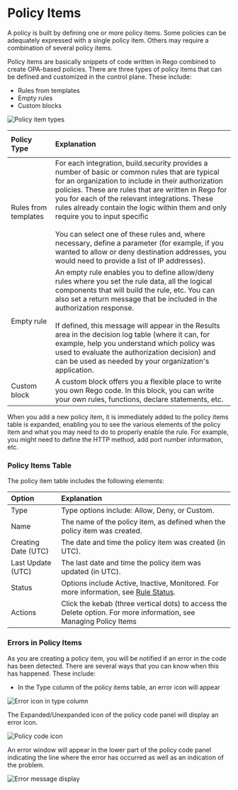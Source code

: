 # Policy Items

A policy is built by defining one or more policy items. Some policies can be adequately expressed with a single policy item. Others may require a combination of several policy items.

Policy items are basically snippets of code written in Rego combined to create OPA-based policies. There are three types of policy items that can be defined and customized in the control plane. These include:

* Rules from templates
* Empty rules
* Custom blocks

![Policy item types](https://files.readme.io/4be19c2-Policy_Items_types.png)



<table>
  <thead>
    <tr>
      <th style="text-align:left">Policy Type</th>
      <th style="text-align:left">
        <p></p>
        <p>Explanation</p>
      </th>
    </tr>
  </thead>
  <tbody>
    <tr>
      <td style="text-align:left">Rules from templates</td>
      <td style="text-align:left">For each integration, build.security provides a number of basic or common
        rules that are typical for an organization to include in their authorization
        policies. These are rules that are written in Rego for you for each of
        the relevant integrations. These rules already contain the logic within
        them and only require you to input specific
        <br />
        <br />You can select one of these rules and, where necessary, define a parameter
        (for example, if you wanted to allow or deny destination addresses, you
        would need to provide a list of IP addresses).</td>
    </tr>
    <tr>
      <td style="text-align:left">Empty rule</td>
      <td style="text-align:left">An empty rule enables you to define allow/deny rules where you set the
        rule data, all the logical components that will build the rule, etc. You
        can also set a return message that be included in the authorization response.
        <br
        />
        <br />If defined, this message will appear in the Results area in the decision
        log table (where it can, for example, help you understand which policy
        was used to evaluate the authorization decision) and can be used as needed
        by your organization&apos;s application.</td>
    </tr>
    <tr>
      <td style="text-align:left">Custom block</td>
      <td style="text-align:left">A custom block offers you a flexible place to write you own Rego code.
        In this block, you can write your own rules, functions, declare statements,
        etc.</td>
    </tr>
  </tbody>
</table>

When you add a new policy item, it is immediately added to the policy items table is expanded, enabling you to see the various elements of the policy item and what you may need to do to properly enable the rule. For example, you might need to define the HTTP method, add port number information, etc.

### Policy Items Table

The policy item table includes the following elements:

| Option | Explanation |
| :--- | :--- |
| Type | Type options include: Allow, Deny, or Custom. |
| Name | The name of the policy item, as defined when the policy item was created. |
| Creating Date \(UTC\) | The date and time the policy item was created \(in UTC\). |
| Last Update \(UTC\) | The last date and time the policy item was updated \(in UTC\). |
| Status | Options include Active, Inactive, Monitored. For more information, see [Rule Status](https://docs.build.security/docs/rule-statuses-and-versions). |
| Actions | Click the kebab \(three vertical dots\) to access the Delete option. For more information, see Managing Policy Items |

### Errors in Policy Items

As you are creating a policy item, you will be notified if an error in the code has been detected. There are several ways that you can know when this has happened. These include:

* In the Type column of the policy items table, an error icon will appear

![Error icon in type column](https://files.readme.io/c00bd4b-error-type.PNG)

The Expanded/Unexpanded icon of the policy code panel will display an error icon.

![Policy code icon](https://files.readme.io/caa0caa-errors.png)

An error window will appear in the lower part of the policy code panel indicating the line where the error has occurred as well as an indication of the problem.

![Error message display](https://files.readme.io/f9adbae-errorwindow.PNG)



